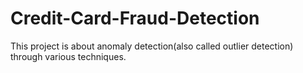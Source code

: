 # Credit-Card-Fraud-Detection
This project is about anomaly detection(also called outlier detection) through various techniques.
